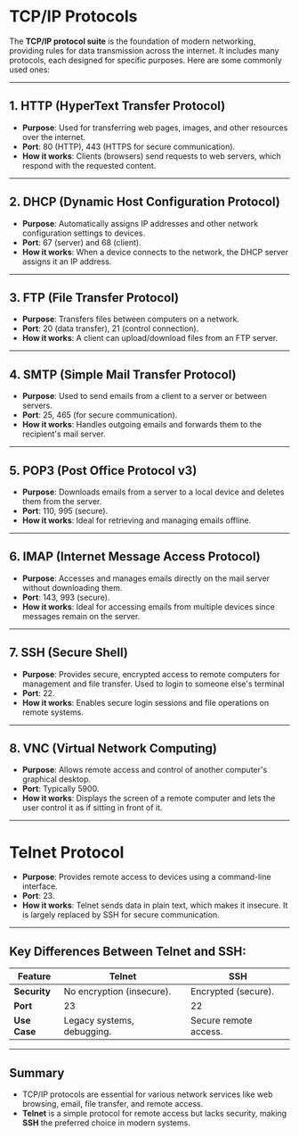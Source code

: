 # TCP/IP Protocols

The **TCP/IP protocol suite** is the foundation of modern networking, providing rules for data transmission across the internet. It includes many protocols, each designed for specific purposes. Here are some commonly used ones:

---

## 1. HTTP (HyperText Transfer Protocol)
- **Purpose**: Used for transferring web pages, images, and other resources over the internet.
- **Port**: 80 (HTTP), 443 (HTTPS for secure communication).
- **How it works**: Clients (browsers) send requests to web servers, which respond with the requested content.

---

## 2. DHCP (Dynamic Host Configuration Protocol)
- **Purpose**: Automatically assigns IP addresses and other network configuration settings to devices.
- **Port**: 67 (server) and 68 (client).
- **How it works**: When a device connects to the network, the DHCP server assigns it an IP address.

---

## 3. FTP (File Transfer Protocol)
- **Purpose**: Transfers files between computers on a network.
- **Port**: 20 (data transfer), 21 (control connection).
- **How it works**: A client can upload/download files from an FTP server.

---

## 4. SMTP (Simple Mail Transfer Protocol)
- **Purpose**: Used to send emails from a client to a server or between servers.
- **Port**: 25, 465 (for secure communication).
- **How it works**: Handles outgoing emails and forwards them to the recipient's mail server.

---

## 5. POP3 (Post Office Protocol v3)
- **Purpose**: Downloads emails from a server to a local device and deletes them from the server.
- **Port**: 110, 995 (secure).
- **How it works**: Ideal for retrieving and managing emails offline.

---

## 6. IMAP (Internet Message Access Protocol)
- **Purpose**: Accesses and manages emails directly on the mail server without downloading them.
- **Port**: 143, 993 (secure).
- **How it works**: Ideal for accessing emails from multiple devices since messages remain on the server.

---

## 7. SSH (Secure Shell)
- **Purpose**: Provides secure, encrypted access to remote computers for management and file transfer.
Used to login to someone else's terminal
- **Port**: 22.
- **How it works**: Enables secure login sessions and file operations on remote systems.

---

## 8. VNC (Virtual Network Computing)
- **Purpose**: Allows remote access and control of another computer's graphical desktop.
- **Port**: Typically 5900.
- **How it works**: Displays the screen of a remote computer and lets the user control it as if sitting in front of it.

---

# Telnet Protocol
- **Purpose**: Provides remote access to devices using a command-line interface.
- **Port**: 23.
- **How it works**: Telnet sends data in plain text, which makes it insecure. It is largely replaced by SSH for secure communication.

---

## Key Differences Between Telnet and SSH:
| **Feature**        | **Telnet**                  | **SSH**                      |
|--------------------|----------------------------|-----------------------------|
| **Security**       | No encryption (insecure).  | Encrypted (secure).         |
| **Port**           | 23                         | 22                          |
| **Use Case**       | Legacy systems, debugging. | Secure remote access.       |

---

## Summary
- TCP/IP protocols are essential for various network services like web browsing, email, file transfer, and remote access.
- **Telnet** is a simple protocol for remote access but lacks security, making **SSH** the preferred choice in modern systems.
